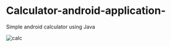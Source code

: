 # Calculator-android-application-
Simple android calculator using Java

![calc](https://user-images.githubusercontent.com/81251707/157090614-7caa9a22-8869-4b73-991e-73245ac4657a.jpg)
